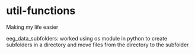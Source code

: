 # util-functions
Making my life easier

eeg_data_subfolders: worked using os module in python to create subfolders in a directory and move files from the directory to the subfolder
